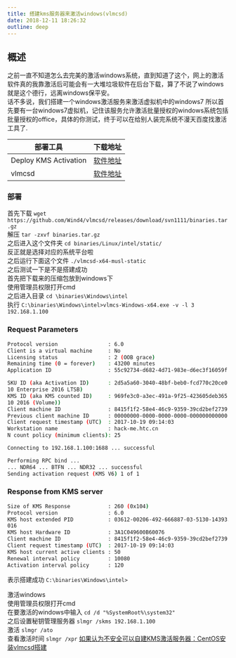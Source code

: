 ```yaml
---
title: 搭建kms服务器来激活windows(vlmcsd)
date: 2018-12-11 18:26:32
outline: deep
---
```



## 概述

之前一直不知道怎么去完美的激活windows系统，直到知道了这个，网上的激活软件真的我靠激活后可能会有一大堆垃圾软件在后台下载，算了不说了windows就是这个德行，远离windows保平安。  
话不多说，我们搭建一个windows激活服务来激活虚拟机中的windows7 所以首先要有一台windows7虚拟机，记住该服务允许激活批量授权的windows系统包括批量授权的office，具体的你测试，终于可以在给别人装完系统不漫天百度找激活工具了.

|部署工具|下载地址|
|---|----|
|Deploy KMS Activation|[软件地址](https://docs.microsoft.com/zh-cn/previous-versions/windows/it-pro/windows-server-2012-R2-and-2012/dn502531(v=ws.11))|
|vlmcsd |[软件地址](https://github.com/Wind4/vlmcsd)  

### 部署  

首先下载 `wget https://github.com/Wind4/vlmcsd/releases/download/svn1111/binaries.tar.gz`  
解压 `tar -zxvf binaries.tar.gz`  
之后进入这个文件夹  `cd binaries/Linux/intel/static/`  
反正就是选择对应的系统平台啦  
之后运行下面这个文件 `./vlmcsd-x64-musl-static`  
之后测试一下是不是搭建成功  
首先把下载来的压缩包放到windows下  
使用管理员权限打开cmd  
之后进入目录  `cd \binaries\Windows\intel`  
执行 `C:\binaries\Windows\intel>vlmcs-Windows-x64.exe -v -l 3 192.168.1.100`

### Request Parameters

``` bash
Protocol version                : 6.0
Client is a virtual machine     : No
Licensing status                : 2 (OOB grace)
Remaining time (0 = forever)    : 43200 minutes
Application ID                  : 55c92734-d682-4d71-983e-d6ec3f16059f (Windows)

SKU ID (aka Activation ID)      : 2d5a5a60-3040-48bf-beb0-fcd770c20ce0 (Windows
10 Enterprise 2016 LTSB)
KMS ID (aka KMS counted ID)     : 969fe3c0-a3ec-491a-9f25-423605deb365 (Windows
10 2016 (Volume))
Client machine ID               : 8415f1f2-58e4-46c9-9359-39cd2bef2739
Previous client machine ID      : 00000000-0000-0000-0000-000000000000
Client request timestamp (UTC)  : 2017-10-19 09:14:03
Workstation name                : hack-me.htc.cn
N count policy (minimum clients): 25

Connecting to 192.168.1.100:1688 ... successful

Performing RPC bind ...
... NDR64 ... BTFN ... NDR32 ... successful
Sending activation request (KMS V6) 1 of 1
```

### Response from KMS server

``` bash
Size of KMS Response            : 260 (0x104)
Protocol version                : 6.0
KMS host extended PID           : 03612-00206-492-666887-03-5130-14393.0000-2482
016
KMS host Hardware ID            : 3A1C049600B60076
Client machine ID               : 8415f1f2-58e4-46c9-9359-39cd2bef2739
Client request timestamp (UTC)  : 2017-10-19 09:14:03
KMS host current active clients : 50
Renewal interval policy         : 10080
Activation interval policy      : 120
```

表示搭建成功 `C:\binaries\Windows\intel>`

激活windows  
使用管理员权限打开cmd  
在要激活的windows中输入 `cd /d "%SystemRoot%\system32"`  
之后设置秘钥管理服务器 `slmgr /skms 192.168.1.100`  
激活 `slmgr /ato`  
查看激活时间 `slmgr /xpr`
[如果认为不安全可以自建KMS激活服务器：CentOS安装vlmcsd搭建](https://github.com/Wind4/vlmcsd)
